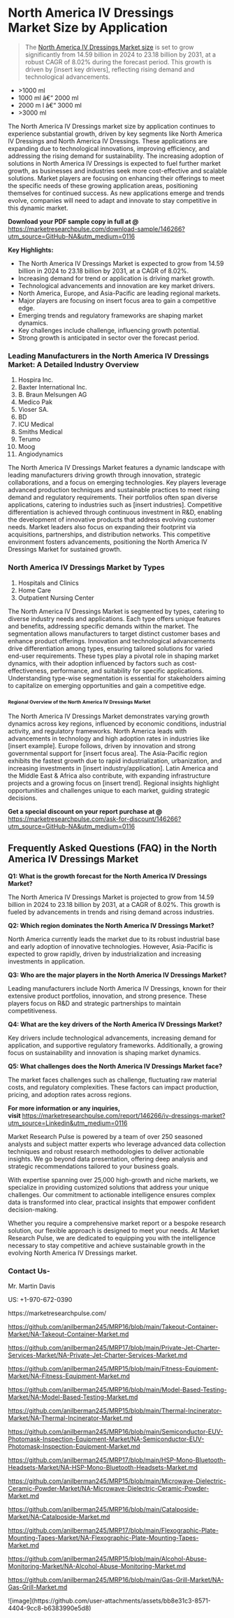 <h1>North America IV Dressings Market&nbsp;Size by Application</h1><blockquote><p>The <a href="https://marketresearchpulse.com/download-sample/146266?utm_source=GitHub-NA&amp;utm_medium=0116">North America IV Dressings Market size</a> is set to grow significantly from 14.59 billion in 2024 to 23.18 billion by 2031, at a robust CAGR of 8.02% during the forecast period. This growth is driven by [insert key drivers], reflecting rising demand and technological advancements.</p></blockquote><ul><li>>1000 ml<li> 1000 ml â€“ 2000 ml<li> 2000 m l â€“ 3000 ml<li> >3000 ml</li></ul><p>The North America IV Dressings market size by application continues to experience substantial growth, driven by key segments like North America IV Dressings and North America IV Dressings. These applications are expanding due to technological innovations, improving efficiency, and addressing the rising demand for sustainability. The increasing adoption of solutions in North America IV Dressings is expected to fuel further market growth, as businesses and industries seek more cost-effective and scalable solutions. Market players are focusing on enhancing their offerings to meet the specific needs of these growing application areas, positioning themselves for continued success. As new applications emerge and trends evolve, companies will need to adapt and innovate to stay competitive in this dynamic market.</p><p><strong>Download your PDF sample copy in full at @ </strong><a href="https://marketresearchpulse.com/download-sample/146266?utm_source=GitHub-NA&amp;utm_medium=0116">https://marketresearchpulse.com/download-sample/146266?utm_source=GitHub-NA&amp;utm_medium=0116</a></p><p><strong>Key Highlights: </strong></p><ul><li>The North America IV Dressings Market is expected to grow from 14.59 billion in 2024 to 23.18 billion by 2031, at a CAGR of 8.02%.</li><li>Increasing demand for trend or application is driving market growth.</li><li>Technological advancements and innovation are key market drivers.</li><li>North America, Europe, and Asia-Pacific are leading regional markets.</li><li>Major players are focusing on insert focus area to gain a competitive edge.</li><li>Emerging trends and regulatory frameworks are shaping market dynamics.</li><li>Key challenges include challenge, influencing growth potential.</li><li>Strong growth is anticipated in sector over the forecast period.</li></ul><h3>Leading Manufacturers in the North America IV Dressings Market: A Detailed Industry Overview</h3><ol><li>Hospira Inc.</li><li>Baxter International Inc.</li><li>B. Braun Melsungen AG</li><li>Medico Pak</li><li>Vioser SA.</li><li>BD</li><li>ICU Medical</li><li>Smiths Medical</li><li>Terumo</li><li>Moog</li><li>Angiodynamics</li></ol><div class="flex max-w-full flex-col flex-grow"><div class="min-h-8 text-message flex w-full flex-col items-end gap-2 whitespace-normal break-words [.text-message+&amp;]:mt-5" dir="auto" data-message-author-role="assistant" data-message-id="fd8432e4-4910-450d-b182-61b7bfb0a01f" data-message-model-slug="gpt-4o"><div class="flex w-full flex-col gap-1 empty:hidden first:pt-[3px]"><div class="markdown prose w-full break-words dark:prose-invert light"><p>The North America IV Dressings Market features a dynamic landscape with leading manufacturers driving growth through innovation, strategic collaborations, and a focus on emerging technologies. Key players leverage advanced production techniques and sustainable practices to meet rising demand and regulatory requirements. Their portfolios often span diverse applications, catering to industries such as [insert industries]. Competitive differentiation is achieved through continuous investment in R&amp;D, enabling the development of innovative products that address evolving customer needs. Market leaders also focus on expanding their footprint via acquisitions, partnerships, and distribution networks. This competitive environment fosters advancements, positioning the North America IV Dressings Market for sustained growth.</p></div></div></div></div><h3>North America IV Dressings Market by Types</h3><ol><li>Hospitals and Clinics<li> Home Care<li> Outpatient Nursing Center</li></ol><div class="flex max-w-full flex-col flex-grow"><div class="min-h-8 text-message flex w-full flex-col items-end gap-2 whitespace-normal break-words [.text-message+&amp;]:mt-5" dir="auto" data-message-author-role="assistant" data-message-id="084470be-0bb7-4664-bddf-5156b4f41249" data-message-model-slug="gpt-4o-mini"><div class="flex w-full flex-col gap-1 empty:hidden first:pt-[3px]"><div class="markdown prose w-full break-words dark:prose-invert light"><p>The North America IV Dressings Market is segmented by types, catering to diverse industry needs and applications. Each type offers unique features and benefits, addressing specific demands within the market. The segmentation allows manufacturers to target distinct customer bases and enhance product offerings. Innovation and technological advancements drive differentiation among types, ensuring tailored solutions for varied end-user requirements. These types play a pivotal role in shaping market dynamics, with their adoption influenced by factors such as cost-effectiveness, performance, and suitability for specific applications. Understanding type-wise segmentation is essential for stakeholders aiming to capitalize on emerging opportunities and gain a competitive edge.</p></div></div></div></div><h3><span style="font-size: 11px;">Regional Overview of the North America IV Dressings Market</span></h3><div class="flex max-w-full flex-col flex-grow"><div class="min-h-8 text-message flex w-full flex-col items-end gap-2 whitespace-normal break-words [.text-message+&amp;]:mt-5" dir="auto" data-message-author-role="assistant" data-message-id="e9038762-ce64-4e30-91c9-9bd413514231" data-message-model-slug="gpt-4o-mini"><div class="flex w-full flex-col gap-1 empty:hidden first:pt-[3px]"><div class="markdown prose w-full break-words dark:prose-invert light"><p>The North America IV Dressings Market demonstrates varying growth dynamics across key regions, influenced by economic conditions, industrial activity, and regulatory frameworks. North America leads with advancements in technology and high adoption rates in industries like [insert example]. Europe follows, driven by innovation and strong governmental support for [insert focus area]. The Asia-Pacific region exhibits the fastest growth due to rapid industrialization, urbanization, and increasing investments in [insert industry/application]. Latin America and the Middle East &amp; Africa also contribute, with expanding infrastructure projects and a growing focus on [insert trend]. Regional insights highlight opportunities and challenges unique to each market, guiding strategic decisions.</p></div></div></div></div><p><strong>Get a special discount on your report purchase at @ </strong><a href="https://marketresearchpulse.com/ask-for-discount/146266?utm_source=GitHub-NA&amp;utm_medium=0116">https://marketresearchpulse.com/ask-for-discount/146266?utm_source=GitHub-NA&amp;utm_medium=0116</a></p><h2>Frequently Asked Questions (FAQ) in the North America IV Dressings Market</h2><p><strong>Q1: What is the growth forecast for the North America IV Dressings Market?</strong></p><p>The North America IV Dressings Market is projected to grow from 14.59 billion in 2024 to 23.18 billion by 2031, at a CAGR of 8.02%. This growth is fueled by advancements in trends and rising demand across industries.</p><p><strong>Q2: Which region dominates the North America IV Dressings Market?</strong></p><p>North America currently leads the market due to its robust industrial base and early adoption of innovative technologies. However, Asia-Pacific is expected to grow rapidly, driven by industrialization and increasing investments in application.</p><p><strong>Q3: Who are the major players in the North America IV Dressings Market?</strong></p><p>Leading manufacturers include North America IV Dressings, known for their extensive product portfolios, innovation, and strong presence. These players focus on R&amp;D and strategic partnerships to maintain competitiveness.</p><p><strong>Q4: What are the key drivers of the North America IV Dressings Market?</strong></p><p>Key drivers include technological advancements, increasing demand for application, and supportive regulatory frameworks. Additionally, a growing focus on sustainability and innovation is shaping market dynamics.</p><p><strong>Q5: What challenges does the North America IV Dressings Market face?</strong></p><p>The market faces challenges such as challenge, fluctuating raw material costs, and regulatory complexities. These factors can impact production, pricing, and adoption rates across regions.</p><p><strong>For more information or any inquiries, visit&nbsp;</strong><a href="https://marketresearchpulse.com/report/146266/iv-dressings-market?utm_source=Linkedin&utm_medium=0116">https://marketresearchpulse.com/report/146266/iv-dressings-market?utm_source=Linkedin&utm_medium=0116</a></p><p>Market Research Pulse is powered by a team of over 250 seasoned analysts and subject matter experts who leverage advanced data collection techniques and robust research methodologies to deliver actionable insights. We go beyond data presentation, offering deep analysis and strategic recommendations tailored to your business goals.</p><p>With expertise spanning over 25,000 high-growth and niche markets, we specialize in providing customized solutions that address your unique challenges. Our commitment to actionable intelligence ensures complex data is transformed into clear, practical insights that empower confident decision-making.</p><p>Whether you require a comprehensive market report or a bespoke research solution, our flexible approach is designed to meet your needs. At Market Research Pulse, we are dedicated to equipping you with the intelligence necessary to stay competitive and achieve sustainable growth in the evolving North America IV Dressings market.</p><h3><strong>Contact Us-</strong></h3><p>Mr. Martin Davis</p><p>US: +1-970-672-0390</p><p>https://marketresearchpulse.com/</p><p><a href="https://github.com/anilberman245/MRP16/blob/main/Takeout-Container-Market/NA-Takeout-Container-Market.md">https://github.com/anilberman245/MRP16/blob/main/Takeout-Container-Market/NA-Takeout-Container-Market.md</a></p><p><a href="https://github.com/anilberman245/MRP17/blob/main/Private-Jet-Charter-Services-Market/NA-Private-Jet-Charter-Services-Market.md">https://github.com/anilberman245/MRP17/blob/main/Private-Jet-Charter-Services-Market/NA-Private-Jet-Charter-Services-Market.md</a></p><p><a href="https://github.com/anilberman245/MRP15/blob/main/Fitness-Equipment-Market/NA-Fitness-Equipment-Market.md">https://github.com/anilberman245/MRP15/blob/main/Fitness-Equipment-Market/NA-Fitness-Equipment-Market.md</a></p><p><a href="https://github.com/anilberman245/MRP16/blob/main/Model-Based-Testing-Market/NA-Model-Based-Testing-Market.md">https://github.com/anilberman245/MRP16/blob/main/Model-Based-Testing-Market/NA-Model-Based-Testing-Market.md</a></p><p><a href="https://github.com/anilberman245/MRP15/blob/main/Thermal-Incinerator-Market/NA-Thermal-Incinerator-Market.md">https://github.com/anilberman245/MRP15/blob/main/Thermal-Incinerator-Market/NA-Thermal-Incinerator-Market.md</a></p><p><a href="https://github.com/anilberman245/MRP16/blob/main/Semiconductor-EUV-Photomask-Inspection-Equipment-Market/NA-Semiconductor-EUV-Photomask-Inspection-Equipment-Market.md">https://github.com/anilberman245/MRP16/blob/main/Semiconductor-EUV-Photomask-Inspection-Equipment-Market/NA-Semiconductor-EUV-Photomask-Inspection-Equipment-Market.md</a></p><p><a href="https://github.com/anilberman245/MRP17/blob/main/HSP-Mono-Bluetooth-Headsets-Market/NA-HSP-Mono-Bluetooth-Headsets-Market.md">https://github.com/anilberman245/MRP17/blob/main/HSP-Mono-Bluetooth-Headsets-Market/NA-HSP-Mono-Bluetooth-Headsets-Market.md</a></p><p><a href="https://github.com/anilberman245/MRP15/blob/main/Microwave-Dielectric-Ceramic-Powder-Market/NA-Microwave-Dielectric-Ceramic-Powder-Market.md">https://github.com/anilberman245/MRP15/blob/main/Microwave-Dielectric-Ceramic-Powder-Market/NA-Microwave-Dielectric-Ceramic-Powder-Market.md</a></p><p><a href="https://github.com/anilberman245/MRP16/blob/main/Catalposide-Market/NA-Catalposide-Market.md">https://github.com/anilberman245/MRP16/blob/main/Catalposide-Market/NA-Catalposide-Market.md</a></p><p><a href="https://github.com/anilberman245/MRP17/blob/main/Flexographic-Plate-Mounting-Tapes-Market/NA-Flexographic-Plate-Mounting-Tapes-Market.md">https://github.com/anilberman245/MRP17/blob/main/Flexographic-Plate-Mounting-Tapes-Market/NA-Flexographic-Plate-Mounting-Tapes-Market.md</a></p><p><a href="https://github.com/anilberman245/MRP15/blob/main/Alcohol-Abuse-Monitoring-Market/NA-Alcohol-Abuse-Monitoring-Market.md">https://github.com/anilberman245/MRP15/blob/main/Alcohol-Abuse-Monitoring-Market/NA-Alcohol-Abuse-Monitoring-Market.md</a></p><p><a href="https://github.com/anilberman245/MRP16/blob/main/Gas-Grill-Market/NA-Gas-Grill-Market.md">https://github.com/anilberman245/MRP16/blob/main/Gas-Grill-Market/NA-Gas-Grill-Market.md</a></p>
![image](https://github.com/user-attachments/assets/bb8e31c3-8571-4404-9cc8-b6383990e5d8)
